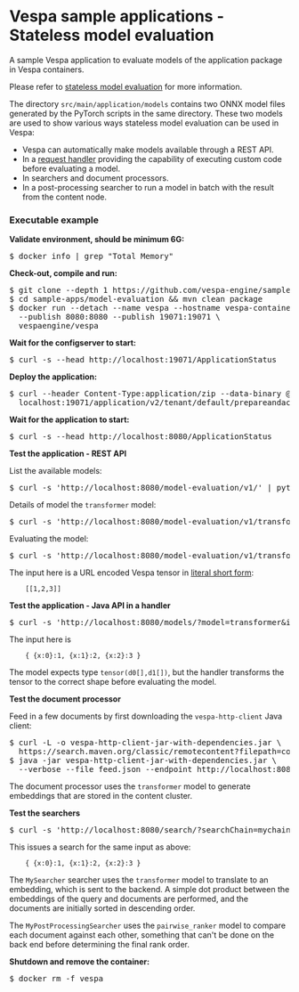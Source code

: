 <!-- Copyright Verizon Media. Licensed under the terms of the Apache 2.0 license. See LICENSE in the project root. -->
# Vespa sample applications - Stateless model evaluation

A sample Vespa application to evaluate models of the application package in
Vespa containers.

Please refer to
[stateless model evaluation](https://docs.vespa.ai/en/stateless-model-evaluation.html)
for more information.

The directory `src/main/application/models` contains two ONNX model files generated
by the PyTorch scripts in the same directory. These two models are used to show
various ways stateless model evaluation can be used in Vespa:

- Vespa can automatically make models available through a REST API.
- In a [request handler](https://docs.vespa.ai/en/jdisc/developing-request-handlers.html) providing the capability of
  executing custom code before evaluating a model.
- In searchers and document processors.
- In a post-processing searcher to run a model in batch with the result from the content node.

### Executable example

**Validate environment, should be minimum 6G:**

<pre>
$ docker info | grep "Total Memory"
</pre>

**Check-out, compile and run:**

<pre data-test="exec">
$ git clone --depth 1 https://github.com/vespa-engine/sample-apps.git
$ cd sample-apps/model-evaluation &amp;&amp; mvn clean package
$ docker run --detach --name vespa --hostname vespa-container \
  --publish 8080:8080 --publish 19071:19071 \
  vespaengine/vespa
</pre>

**Wait for the configserver to start:**

<pre data-test="exec" data-test-wait-for="200 OK">
$ curl -s --head http://localhost:19071/ApplicationStatus
</pre>

**Deploy the application:**

<pre data-test="exec" data-test-assert-contains="prepared and activated.">
$ curl --header Content-Type:application/zip --data-binary @target/application.zip \
  localhost:19071/application/v2/tenant/default/prepareandactivate
</pre>

**Wait for the application to start:**

<pre data-test="exec" data-test-wait-for="200 OK">
$ curl -s --head http://localhost:8080/ApplicationStatus
</pre>

**Test the application - REST API**

List the available models:

<pre data-test="exec" data-test-assert-contains="transformer">
$ curl -s 'http://localhost:8080/model-evaluation/v1/' | python -m json.tool
</pre>

Details of model the `transformer` model:

<pre data-test="exec" data-test-assert-contains="transformer">
$ curl -s 'http://localhost:8080/model-evaluation/v1/transformer' | python -m json.tool
</pre>

Evaluating the model:

<pre data-test="exec" data-test-assert-contains="1.64956">
$ curl -s 'http://localhost:8080/model-evaluation/v1/transformer/eval?input=%5B%5B1%2C2%2C3%5D%5D&format=short' | python -m json.tool
</pre>

The input here is a URL encoded Vespa tensor in
[literal short form](https://docs.vespa.ai/en/reference/tensor.html#tensor-literal-form):

```
    [[1,2,3]]
```

**Test the application - Java API in a handler**

<pre data-test="exec" data-test-assert-contains="1.64956">
$ curl -s 'http://localhost:8080/models/?model=transformer&input=%7B%7Bx%3A0%7D%3A1%2C%7Bx%3A1%7D%3A2%2C%7Bx%3A2%7D%3A3%7D' | python -m json.tool
</pre>

The input here is

```
    { {x:0}:1, {x:1}:2, {x:2}:3 }
```

The model expects type `tensor(d0[],d1[])`, but the handler transforms the tensor to the correct shape before evaluating
the model.

**Test the document processor**

Feed in a few documents by first downloading the `vespa-http-client` Java client:

<pre data-test="exec">
$ curl -L -o vespa-http-client-jar-with-dependencies.jar \
  https://search.maven.org/classic/remotecontent?filepath=com/yahoo/vespa/vespa-http-client/7.391.28/vespa-http-client-7.391.28-jar-with-dependencies.jar
$ java -jar vespa-http-client-jar-with-dependencies.jar \
  --verbose --file feed.json --endpoint http://localhost:8080
</pre>

The document processor uses the `transformer` model to generate embeddings that are stored in the content cluster.

**Test the searchers**

<pre data-test="exec" data-test-assert-contains="1.58892">
$ curl -s 'http://localhost:8080/search/?searchChain=mychain&input=%7B%7Bx%3A0%7D%3A1%2C%7Bx%3A1%7D%3A2%2C%7Bx%3A2%7D%3A3%7D' | python -m json.tool
</pre>

This issues a search for the same input as above:

```
    { {x:0}:1, {x:1}:2, {x:2}:3 }
```

The `MySearcher` searcher uses the `transformer` model to translate to an embedding, which is sent to the backend.
A simple dot product between the embeddings of the query and documents are performed, and the documents are initially
sorted in descending order.

The `MyPostProcessingSearcher` uses the `pairwise_ranker` model to compare each document against each other, something
that can't be done on the back end before determining the final rank order.

**Shutdown and remove the container:**

<pre data-test="after">
$ docker rm -f vespa
</pre>
